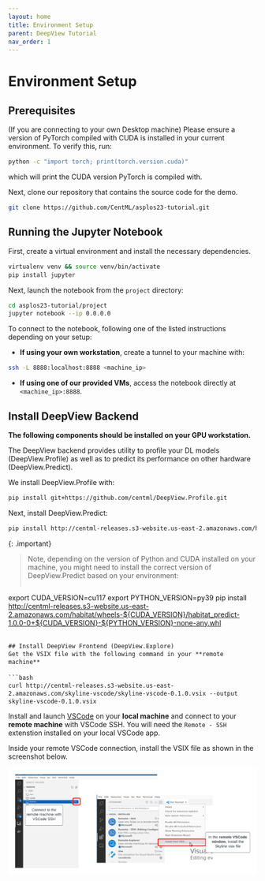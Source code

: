 ```yaml
---
layout: home
title: Environment Setup
parent: DeepView Tutorial
nav_order: 1
---
```


# Environment Setup

## Prerequisites
(If you are connecting to your own Desktop machine) Please ensure a version of PyTorch compiled with CUDA is installed in your current environment. To verify this, run:
```bash
python -c "import torch; print(torch.version.cuda)"
```
which will print the CUDA version PyTorch is compiled with.

Next, clone our repository that contains the source code for the demo.
```bash
git clone https://github.com/CentML/asplos23-tutorial.git
```

## Running the Jupyter Notebook
First, create a virtual environment and install the necessary dependencies.
```bash
virtualenv venv && source venv/bin/activate
pip install jupyter
```

Next, launch the notebook from the `project` directory:
```bash
cd asplos23-tutorial/project
jupyter notebook --ip 0.0.0.0
```

To connect to the notebook, following one of the listed instructions depending on your setup:
* **If using your own workstation**, create a tunnel to your machine with:
```bash
ssh -L 8888:localhost:8888 <machine_ip>
```
* **If using one of our provided VMs**, access the notebook directly at `<machine_ip>:8888`.

## Install DeepView Backend
**The following components should be installed on your GPU workstation.**

The DeepView backend provides utility to profile your DL models (DeepView.Profile) as well as to predict its performance on other hardware (DeepView.Predict).

We install DeepView.Profile with:
```bash
pip install git+https://github.com/centml/DeepView.Profile.git
```

Next, install DeepView.Predict:
```bash
pip install http://centml-releases.s3-website.us-east-2.amazonaws.com/habitat/wheels-cu117/habitat_predict-1.0.0-0+cu117-py310-none-any.whl
```

{: .important}
> Note, depending on the version of Python and CUDA installed on your machine, you might need to install the correct version of DeepView.Predict based on your environment:
> ```bash
export CUDA_VERSION=cu117
export PYTHON_VERSION=py39
pip install http://centml-releases.s3-website.us-east-2.amazonaws.com/habitat/wheels-${CUDA_VERSION}/habitat_predict-1.0.0-0+${CUDA_VERSION}-${PYTHON_VERSION}-none-any.whl
```

## Install DeepView Frontend (DeepView.Explore)
Get the VSIX file with the following command in your **remote machine**

```bash
curl http://centml-releases.s3-website.us-east-2.amazonaws.com/skyline-vscode/skyline-vscode-0.1.0.vsix --output skyline-vscode-0.1.0.vsix
```

Install and launch [VSCode](https://code.visualstudio.com/) on your **local machine** and connect to your **remote machine** with VSCode SSH. You will need the `Remote - SSH` extenstion installed on your local VSCode app.

Inside your remote VSCode connection, install the VSIX file as shown in the screenshot below.

![Remote SSH screenshot](remote_ssh.png)
